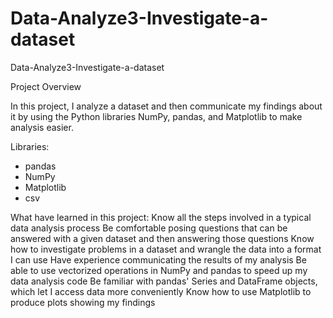 # Data-Analyze3-Investigate-a-dataset
Data-Analyze3-Investigate-a-dataset

Project Overview

In this project, I analyze a dataset and then communicate my findings about it by using the Python libraries NumPy, pandas, and Matplotlib to make analysis easier.


Libraries:
* pandas
* NumPy
* Matplotlib
* csv

What have learned in this project:
    Know all the steps involved in a typical data analysis process
    Be comfortable posing questions that can be answered with a given dataset and then answering those questions
    Know how to investigate problems in a dataset and wrangle the data into a format I can use
    Have experience communicating the results of my analysis
    Be able to use vectorized operations in NumPy and pandas to speed up my data analysis code
    Be familiar with pandas' Series and DataFrame objects, which let I access data more conveniently
    Know how to use Matplotlib to produce plots showing my findings
